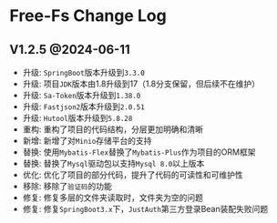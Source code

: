 # Free-Fs Change Log

## V1.2.5 @2024-06-11
- 升级: `SpringBoot`版本升级到`3.3.0`
- 升级: 项目`JDK`版本由1.8升级到17（1.8分支保留，但后续不在维护）
- 升级: `Sa-Token`版本升级到`1.38.0`
- 升级: `Fastjson2`版本升级到`2.0.51`
- 升级: `Hutool`版本升级到`5.8.28`
- 重构: 重构了项目的代码结构，分层更加明确和清晰
- 新增: 新增了对`Minio`存储平台的支持
- 替换: 使用`Mybatis-Flex`替换了`Mybatis-Plus`作为项目的ORM框架
- 替换: 替换了`Mysql`驱动包以支持`Mysql 8.0`以上版本
- 优化: 优化了项目的部分代码，提升了代码的可读性和可维护性
- 移除: 移除了`验证码`的功能
- 修复: 修复多层的文件夹读取时，文件夹为空的问题
- 修复: 修复`SpringBoot3.x`下，`JustAuth`第三方登录Bean装配失败问题


